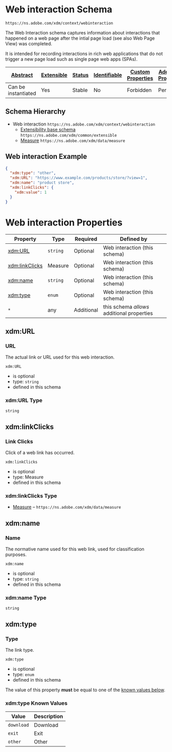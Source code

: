 
# Web interaction Schema

```
https://ns.adobe.com/xdm/context/webinteraction
```

The Web Interaction schema captures information about interactions that happened on a web page after the intial page load (see also Web Page View) was completed.

It is intended for recording interactions in rich web applications that do not trigger a new page load such as single page web apps (SPAs).


| [Abstract](../../abstract.md) | [Extensible](../../extensions.md) | [Status](../../status.md) | [Identifiable](../../id.md) | [Custom Properties](../../extensions.md) | [Additional Properties](../../extensions.md) | Defined In |
|-------------------------------|-----------------------------------|---------------------------|-----------------------------|------------------------------------------|----------------------------------------------|------------|
| Can be instantiated | Yes | Stable | No | Forbidden | Permitted | [datatypes/webinteraction.schema.json](datatypes/webinteraction.schema.json) |
## Schema Hierarchy

* Web interaction `https://ns.adobe.com/xdm/context/webinteraction`
  * [Extensibility base schema](extensible.schema.md) `https://ns.adobe.com/xdm/common/extensible`
  * [Measure](data/measure.schema.md) `https://ns.adobe.com/xdm/data/measure`


## Web interaction Example
```json
{
  "xdm:type": "other",
  "xdm:URL": "https://www.example.com/products/store/?view=1",
  "xdm:name": "product store",
  "xdm:linkClicks": {
    "xdm:value": 1
  }
}
```

# Web interaction Properties

| Property | Type | Required | Defined by |
|----------|------|----------|------------|
| [xdm:URL](#xdmurl) | `string` | Optional | Web interaction (this schema) |
| [xdm:linkClicks](#xdmlinkclicks) | Measure | Optional | Web interaction (this schema) |
| [xdm:name](#xdmname) | `string` | Optional | Web interaction (this schema) |
| [xdm:type](#xdmtype) | `enum` | Optional | Web interaction (this schema) |
| `*` | any | Additional | this schema *allows* additional properties |

## xdm:URL
### URL

The actual link or URL used for this web interaction.

`xdm:URL`
* is optional
* type: `string`
* defined in this schema

### xdm:URL Type


`string`






## xdm:linkClicks
### Link Clicks

Click of a web link has occurred.

`xdm:linkClicks`
* is optional
* type: Measure
* defined in this schema

### xdm:linkClicks Type


* [Measure](data/measure.schema.md) – `https://ns.adobe.com/xdm/data/measure`





## xdm:name
### Name

The normative name used for this web link, used for classification purposes.

`xdm:name`
* is optional
* type: `string`
* defined in this schema

### xdm:name Type


`string`






## xdm:type
### Type

The link type.

`xdm:type`
* is optional
* type: `enum`
* defined in this schema

The value of this property **must** be equal to one of the [known values below](#xdmtype-known-values).

### xdm:type Known Values
| Value | Description |
|-------|-------------|
| `download` | Download |
| `exit` | Exit |
| `other` | Other |



